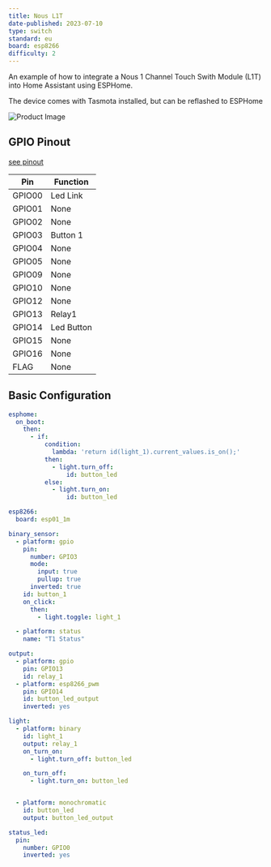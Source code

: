 ```yaml
---
title: Nous L1T
date-published: 2023-07-10
type: switch
standard: eu
board: esp8266
difficulty: 2 
---
```


An example of how to integrate a Nous 1 Channel Touch Swith Module (L1T) into Home Assistant
using ESPHome.

The device comes with Tasmota installed, but can be reflashed to ESPHome


![Product Image](/nous_L1T.webp "Product Image")


## GPIO Pinout

[see pinout](https://nous.technology/product/a1t.html?show=manual)

| Pin    | Function   |
| ------ | ---------- |
| GPIO00 | Led Link   |
| GPIO01 | None       |
| GPIO02 | None       |
| GPIO03 | Button 1   |
| GPIO04 | None       |
| GPIO05 | None       |
| GPIO09 | None       |
| GPIO10 | None       |
| GPIO12 | None       |
| GPIO13 | Relay1     |
| GPIO14 | Led Button |
| GPIO15 | None       |
| GPIO16 | None       |
|  FLAG  | None       |

## Basic Configuration

``` yaml
esphome:
  on_boot:
    then:
      - if:
          condition:
            lambda: 'return id(light_1).current_values.is_on();'
          then:
            - light.turn_off:
                id: button_led
          else:
            - light.turn_on:
                id: button_led

esp8266:
  board: esp01_1m

binary_sensor:
  - platform: gpio
    pin:
      number: GPIO3
      mode:
        input: true
        pullup: true
      inverted: true
    id: button_1
    on_click:
      then:
        - light.toggle: light_1

  - platform: status
    name: "T1 Status"

output:
  - platform: gpio
    pin: GPIO13
    id: relay_1
  - platform: esp8266_pwm
    pin: GPIO14
    id: button_led_output
    inverted: yes

light:
  - platform: binary
    id: light_1
    output: relay_1
    on_turn_on:
      - light.turn_off: button_led

    on_turn_off:
      - light.turn_on: button_led


  - platform: monochromatic
    id: button_led
    output: button_led_output

status_led:
  pin:
    number: GPIO0
    inverted: yes

```
